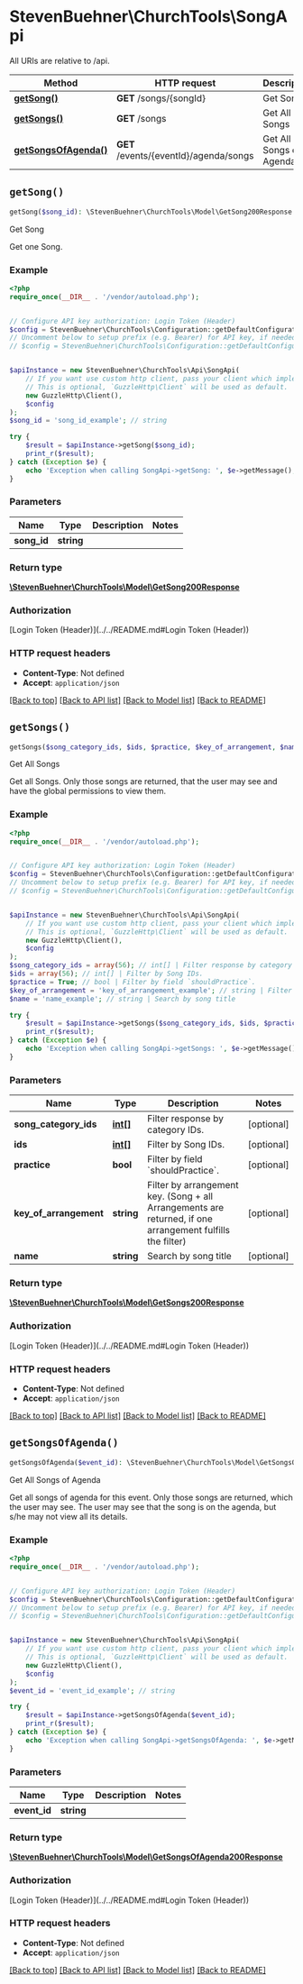# StevenBuehner\ChurchTools\SongApi

All URIs are relative to /api.

Method | HTTP request | Description
------------- | ------------- | -------------
[**getSong()**](SongApi.md#getSong) | **GET** /songs/{songId} | Get Song
[**getSongs()**](SongApi.md#getSongs) | **GET** /songs | Get All Songs
[**getSongsOfAgenda()**](SongApi.md#getSongsOfAgenda) | **GET** /events/{eventId}/agenda/songs | Get All Songs of Agenda


## `getSong()`

```php
getSong($song_id): \StevenBuehner\ChurchTools\Model\GetSong200Response
```

Get Song

Get one Song.

### Example

```php
<?php
require_once(__DIR__ . '/vendor/autoload.php');


// Configure API key authorization: Login Token (Header)
$config = StevenBuehner\ChurchTools\Configuration::getDefaultConfiguration()->setApiKey('Authorization', 'YOUR_API_KEY');
// Uncomment below to setup prefix (e.g. Bearer) for API key, if needed
// $config = StevenBuehner\ChurchTools\Configuration::getDefaultConfiguration()->setApiKeyPrefix('Authorization', 'Bearer');


$apiInstance = new StevenBuehner\ChurchTools\Api\SongApi(
    // If you want use custom http client, pass your client which implements `GuzzleHttp\ClientInterface`.
    // This is optional, `GuzzleHttp\Client` will be used as default.
    new GuzzleHttp\Client(),
    $config
);
$song_id = 'song_id_example'; // string

try {
    $result = $apiInstance->getSong($song_id);
    print_r($result);
} catch (Exception $e) {
    echo 'Exception when calling SongApi->getSong: ', $e->getMessage(), PHP_EOL;
}
```

### Parameters

Name | Type | Description  | Notes
------------- | ------------- | ------------- | -------------
 **song_id** | **string**|  |

### Return type

[**\StevenBuehner\ChurchTools\Model\GetSong200Response**](../Model/GetSong200Response.md)

### Authorization

[Login Token (Header)](../../README.md#Login Token (Header))

### HTTP request headers

- **Content-Type**: Not defined
- **Accept**: `application/json`

[[Back to top]](#) [[Back to API list]](../../README.md#endpoints)
[[Back to Model list]](../../README.md#models)
[[Back to README]](../../README.md)

## `getSongs()`

```php
getSongs($song_category_ids, $ids, $practice, $key_of_arrangement, $name): \StevenBuehner\ChurchTools\Model\GetSongs200Response
```

Get All Songs

Get all Songs. Only those songs are returned, that the user may see and have the global permissions to view them.

### Example

```php
<?php
require_once(__DIR__ . '/vendor/autoload.php');


// Configure API key authorization: Login Token (Header)
$config = StevenBuehner\ChurchTools\Configuration::getDefaultConfiguration()->setApiKey('Authorization', 'YOUR_API_KEY');
// Uncomment below to setup prefix (e.g. Bearer) for API key, if needed
// $config = StevenBuehner\ChurchTools\Configuration::getDefaultConfiguration()->setApiKeyPrefix('Authorization', 'Bearer');


$apiInstance = new StevenBuehner\ChurchTools\Api\SongApi(
    // If you want use custom http client, pass your client which implements `GuzzleHttp\ClientInterface`.
    // This is optional, `GuzzleHttp\Client` will be used as default.
    new GuzzleHttp\Client(),
    $config
);
$song_category_ids = array(56); // int[] | Filter response by category IDs.
$ids = array(56); // int[] | Filter by Song IDs.
$practice = True; // bool | Filter by field `shouldPractice`.
$key_of_arrangement = 'key_of_arrangement_example'; // string | Filter by arrangement key. (Song + all Arrangements are returned, if one arrangement fulfills the filter)
$name = 'name_example'; // string | Search by song title

try {
    $result = $apiInstance->getSongs($song_category_ids, $ids, $practice, $key_of_arrangement, $name);
    print_r($result);
} catch (Exception $e) {
    echo 'Exception when calling SongApi->getSongs: ', $e->getMessage(), PHP_EOL;
}
```

### Parameters

Name | Type | Description  | Notes
------------- | ------------- | ------------- | -------------
 **song_category_ids** | [**int[]**](../Model/int.md)| Filter response by category IDs. | [optional]
 **ids** | [**int[]**](../Model/int.md)| Filter by Song IDs. | [optional]
 **practice** | **bool**| Filter by field &#x60;shouldPractice&#x60;. | [optional]
 **key_of_arrangement** | **string**| Filter by arrangement key. (Song + all Arrangements are returned, if one arrangement fulfills the filter) | [optional]
 **name** | **string**| Search by song title | [optional]

### Return type

[**\StevenBuehner\ChurchTools\Model\GetSongs200Response**](../Model/GetSongs200Response.md)

### Authorization

[Login Token (Header)](../../README.md#Login Token (Header))

### HTTP request headers

- **Content-Type**: Not defined
- **Accept**: `application/json`

[[Back to top]](#) [[Back to API list]](../../README.md#endpoints)
[[Back to Model list]](../../README.md#models)
[[Back to README]](../../README.md)

## `getSongsOfAgenda()`

```php
getSongsOfAgenda($event_id): \StevenBuehner\ChurchTools\Model\GetSongsOfAgenda200Response
```

Get All Songs of Agenda

Get all songs of agenda for this event. Only those songs are returned, which the user may see. The user may see that the song is on the agenda, but s/he may not view all its details.

### Example

```php
<?php
require_once(__DIR__ . '/vendor/autoload.php');


// Configure API key authorization: Login Token (Header)
$config = StevenBuehner\ChurchTools\Configuration::getDefaultConfiguration()->setApiKey('Authorization', 'YOUR_API_KEY');
// Uncomment below to setup prefix (e.g. Bearer) for API key, if needed
// $config = StevenBuehner\ChurchTools\Configuration::getDefaultConfiguration()->setApiKeyPrefix('Authorization', 'Bearer');


$apiInstance = new StevenBuehner\ChurchTools\Api\SongApi(
    // If you want use custom http client, pass your client which implements `GuzzleHttp\ClientInterface`.
    // This is optional, `GuzzleHttp\Client` will be used as default.
    new GuzzleHttp\Client(),
    $config
);
$event_id = 'event_id_example'; // string

try {
    $result = $apiInstance->getSongsOfAgenda($event_id);
    print_r($result);
} catch (Exception $e) {
    echo 'Exception when calling SongApi->getSongsOfAgenda: ', $e->getMessage(), PHP_EOL;
}
```

### Parameters

Name | Type | Description  | Notes
------------- | ------------- | ------------- | -------------
 **event_id** | **string**|  |

### Return type

[**\StevenBuehner\ChurchTools\Model\GetSongsOfAgenda200Response**](../Model/GetSongsOfAgenda200Response.md)

### Authorization

[Login Token (Header)](../../README.md#Login Token (Header))

### HTTP request headers

- **Content-Type**: Not defined
- **Accept**: `application/json`

[[Back to top]](#) [[Back to API list]](../../README.md#endpoints)
[[Back to Model list]](../../README.md#models)
[[Back to README]](../../README.md)
